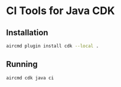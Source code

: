 # CI Tools for Java CDK

## Installation

```bash
aircmd plugin install cdk --local .
```

## Running

```bash
aircmd cdk java ci
```
